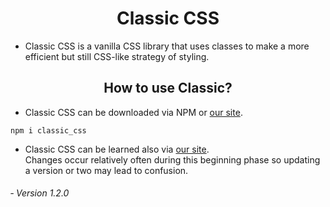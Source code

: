 <h1 align="center">
  Classic CSS
</h1>

- Classic CSS is a vanilla CSS library that uses classes to make a more efficient but still CSS-like strategy of styling.

 <h2 align="center">
  How to use Classic?
</h2>

- Classic CSS can be downloaded via NPM or <a href="https://tinyaviator.com/classic_css/downloads.html" target="_blank">our site</a>.

```
npm i classic_css
```

- Classic CSS can be learned also via <a href="https://tinyaviator.com/classic_css/documentation.html" target="_blank">our site</a>.<br>Changes occur relatively often during this beginning phase so updating a version or two may lead to confusion.

<h6>&dash; Version 1.2.0</h6>
